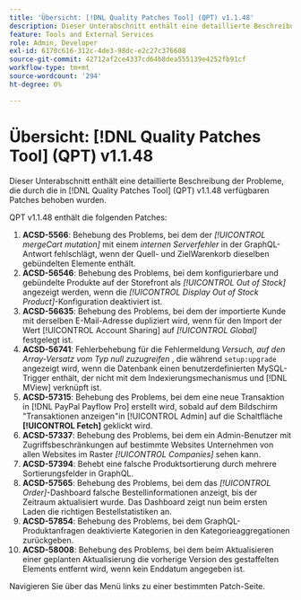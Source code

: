 ```yaml
---
title: 'Übersicht: [!DNL Quality Patches Tool] (QPT) v1.1.48'
description: Dieser Unterabschnitt enthält eine detaillierte Beschreibung der Probleme, die durch die in [!DNL Quality Patches Tool]  (QPT) v1.1.48 verfügbaren Patches behoben wurden.
feature: Tools and External Services
role: Admin, Developer
exl-id: 6170c616-312c-4de3-98dc-e2c27c376608
source-git-commit: 42712af2ce4337cd64b8dea555139e4252fb91cf
workflow-type: tm+mt
source-wordcount: '294'
ht-degree: 0%

---
```


# Übersicht: [!DNL Quality Patches Tool] (QPT) v1.1.48

Dieser Unterabschnitt enthält eine detaillierte Beschreibung der Probleme, die durch die in [!DNL Quality Patches Tool] (QPT) v1.1.48 verfügbaren Patches behoben wurden.

QPT v1.1.48 enthält die folgenden Patches:

1. **ACSD-5566**: Behebung des Problems, bei dem der *[!UICONTROL mergeCart mutation]* mit einem *internen Serverfehler* in der GraphQL-Antwort fehlschlägt, wenn der Quell- und ZielWarenkorb dieselben gebündelten Elemente enthält.
1. **ACSD-56546**: Behebung des Problems, bei dem konfigurierbare und gebündelte Produkte auf der Storefront als *[!UICONTROL Out of Stock]* angezeigt werden, wenn die *[!UICONTROL Display Out of Stock Product]*-Konfiguration deaktiviert ist.
1. **ACSD-56635**: Behebung des Problems, bei dem der importierte Kunde mit derselben E-Mail-Adresse dupliziert wird, wenn für den Import der Wert [!UICONTROL Account Sharing] auf *[!UICONTROL Global]* festgelegt ist.
1. **ACSD-56741**: Fehlerbehebung für die Fehlermeldung *Versuch, auf den Array-Versatz vom Typ null zuzugreifen* , die während `setup:upgrade` angezeigt wird, wenn die Datenbank einen benutzerdefinierten MySQL-Trigger enthält, der nicht mit dem Indexierungsmechanismus und [!DNL MView] verknüpft ist.
1. **ACSD-57315**: Behebung des Problems, bei dem eine neue Transaktion in [!DNL PayPal Payflow Pro] erstellt wird, sobald auf dem Bildschirm &quot;Transaktionen anzeigen&quot;in [!UICONTROL Admin] auf die Schaltfläche **[!UICONTROL Fetch]** geklickt wird.
1. **ACSD-57337**: Behebung des Problems, bei dem ein Admin-Benutzer mit Zugriffsbeschränkungen auf bestimmte Websites Unternehmen von allen Websites im Raster *[!UICONTROL Companies]* sehen kann.
1. **ACSD-57394**: Behebt eine falsche Produktsortierung durch mehrere Sortierungsfelder in GraphQL.
1. **ACSD-57565**: Behebung des Problems, bei dem das *[!UICONTROL Order]*-Dashboard falsche Bestellinformationen anzeigt, bis der Zeitraum aktualisiert wurde. Das Dashboard zeigt nun beim ersten Laden die richtigen Bestellstatistiken an.
1. **ACSD-57854**: Behebung des Problems, bei dem GraphQL-Produktanfragen deaktivierte Kategorien in den Kategorieaggregationen zurückgeben.
1. **ACSD-58008**: Behebung des Problems, bei dem beim Aktualisieren einer geplanten Aktualisierung die vorherige Version des gestaffelten Elements entfernt wird, wenn kein Enddatum angegeben ist.

Navigieren Sie über das Menü links zu einer bestimmten Patch-Seite.

